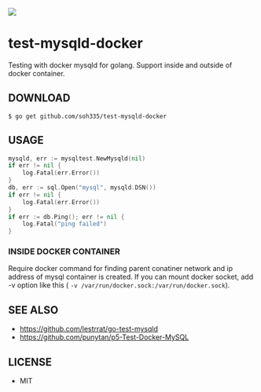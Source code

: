 ![](https://travis-ci.org/soh335/test-mysqld-docker.svg?branch=master)

# test-mysqld-docker

Testing with docker mysqld for golang. Support inside and outside of docker container.

## DOWNLOAD

```
$ go get github.com/soh335/test-mysqld-docker
```

## USAGE

```go
mysqld, err := mysqltest.NewMysqld(nil)
if err != nil {
    log.Fatal(err.Error())
}
db, err := sql.Open("mysql", mysqld.DSN())
if err != nil {
    log.Fatal(err.Error())
}
if err := db.Ping(); err != nil {
    log.Fatal("ping failed")
}
```
### INSIDE DOCKER CONTAINER

Require docker command for finding parent conatiner network and ip address of mysql container is created. If you can mount docker socket, add -v option like this ( ```-v /var/run/docker.sock:/var/run/docker.sock```).

## SEE ALSO

* https://github.com/lestrrat/go-test-mysqld
* https://github.com/punytan/p5-Test-Docker-MySQL

## LICENSE

* MIT
